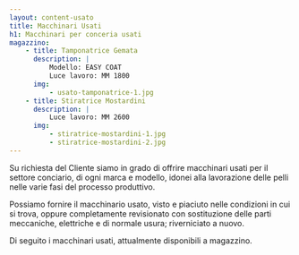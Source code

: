 ```yaml
---
layout: content-usato
title: Macchinari Usati
h1: Macchinari per conceria usati
magazzino:
    - title: Tamponatrice Gemata
      description: |
          Modello: EASY COAT
          Luce lavoro: MM 1800
      img:
          - usato-tamponatrice-1.jpg
    - title: Stiratrice Mostardini
      description: |
          Luce lavoro: MM 2600
      img:
          - stiratrice-mostardini-1.jpg
          - stiratrice-mostardini-2.jpg
---
```


Su richiesta del Cliente siamo in grado di offrire macchinari usati per il settore conciario, di ogni marca e
modello, idonei alla lavorazione delle pelli nelle varie fasi del processo produttivo.

Possiamo fornire il macchinario usato, visto e piaciuto nelle condizioni in cui si trova, oppure
completamente revisionato con sostituzione delle parti meccaniche, elettriche e di normale usura;
riverniciato a nuovo.

Di seguito i macchinari usati, attualmente disponibili a magazzino.
